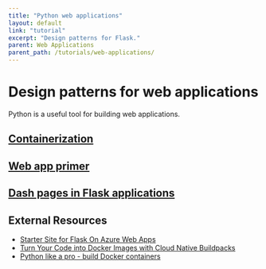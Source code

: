 ```yaml
---
title: "Python web applications"
layout: default
link: "tutorial"
excerpt: "Design patterns for Flask."
parent: Web Applications
parent_path: /tutorials/web-applications/
---
```

# Design patterns for web applications

Python is a useful tool for building web applications.

## [Containerization](containerization.html)
## [Web app primer](web-app-primer.html)
## [Dash pages in Flask applications](dash-in-flask.html)


## External Resources
* [Starter Site for Flask On Azure Web Apps](http://timmyreilly.azurewebsites.net/starter-site-for-flask-on-azure-web-apps/)
* [Turn Your Code into Docker Images with Cloud Native Buildpacks](https://blog.heroku.com/docker-images-with-buildpacks)
* [Python like a pro - build Docker containers](https://tanzu.vmware.com/developer/guides/python/cnb-gs-python/)